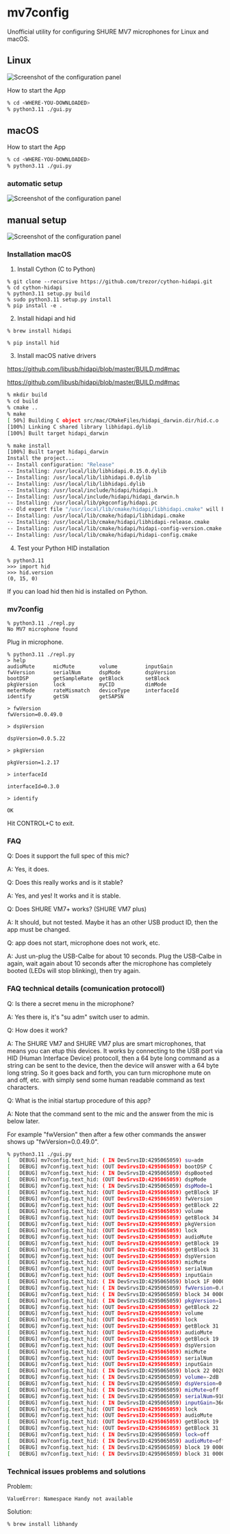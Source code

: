 # mv7config

Unofficial utility for configuring SHURE MV7 microphones for Linux and macOS.


## Linux
![Screenshot of the configuration panel](res/screenshot.png)

How to start the App

```bash
% cd <WHERE-YOU-DOWNLOADED>
% python3.11 ./gui.py
```

## macOS

How to start the App

```bash
% cd <WHERE-YOU-DOWNLOADED>
% python3.11 ./gui.py
```

### automatic setup
![Screenshot of the configuration panel](res/screenshot-macos--automatic.png)

## manual setup
![Screenshot of the configuration panel](res/screenshot-macos--manual.png)




### Installation macOS

1. Install Cython (C to Python)
```
% git clone --recursive https://github.com/trezor/cython-hidapi.git
% cd cython-hidapi
% python3.11 setup.py build
% sudo python3.11 setup.py install
% pip install -e .
```

2. Install hidapi and hid

```
% brew install hidapi
```

```
% pip install hid
```


3. Install macOS native drivers

https://github.com/libusb/hidapi/blob/master/BUILD.md#mac

https://github.com/libusb/hidapi/blob/master/BUILD.md#mac

```bash
% mkdir build
% cd build
% cmake ..
% make
[ 50%] Building C object src/mac/CMakeFiles/hidapi_darwin.dir/hid.c.o
[100%] Linking C shared library libhidapi.dylib
[100%] Built target hidapi_darwin

% make install
[100%] Built target hidapi_darwin
Install the project...
-- Install configuration: "Release"
-- Installing: /usr/local/lib/libhidapi.0.15.0.dylib
-- Installing: /usr/local/lib/libhidapi.0.dylib
-- Installing: /usr/local/lib/libhidapi.dylib
-- Installing: /usr/local/include/hidapi/hidapi.h
-- Installing: /usr/local/include/hidapi/hidapi_darwin.h
-- Installing: /usr/local/lib/pkgconfig/hidapi.pc
-- Old export file "/usr/local/lib/cmake/hidapi/libhidapi.cmake" will be replaced.  Removing files [/usr/local/lib/cmake/hidapi/libhidapi-release.cmake].
-- Installing: /usr/local/lib/cmake/hidapi/libhidapi.cmake
-- Installing: /usr/local/lib/cmake/hidapi/libhidapi-release.cmake
-- Installing: /usr/local/lib/cmake/hidapi/hidapi-config-version.cmake
-- Installing: /usr/local/lib/cmake/hidapi/hidapi-config.cmake
```



4. Test your Python HID installation

```
% python3.11
>>> import hid
>>> hid.version
(0, 15, 0)
```

If you can load hid then hid is installed on Python.



### mv7config

```
% python3.11 ./repl.py
No MV7 microphone found
```

Plug in microphone.

```
% python3.11 ./repl.py
> help
audioMute      micMute        volume         inputGain
fwVersion      serialNum      dspMode        dspVersion
bootDSP        getSampleRate  getBlock       setBlock
pkgVersion     lock           myCID          dimMode
meterMode      rateMismatch   deviceType     interfaceId
identify       getSN          getSAPSN       

> fwVersion
fwVersion=0.0.49.0

> dspVersion

dspVersion=0.0.5.22

> pkgVersion

pkgVersion=1.2.17 

> interfaceId

interfaceId=0.3.0

> identify

OK

```

Hit CONTROL+C to exit.



### FAQ


Q: Does it support the full spec of this mic?

A: Yes, it does.


Q: Does this really works and is it stable?

A: Yes, and yes! It works and it is stable.


Q: Does SHURE VM7+ works? (SHURE VM7 plus)

A: It should, but not tested. Maybe it has an other USB product ID, then the app must be changed.


Q: app does not start, microphone does not work, etc.

A: Just un-plug the USB-Calbe for about 10 seconds. Plug the USB-Calbe in again, wait again about 10 seconds after the microphone has completely booted (LEDs will stop blinking), then try again.


### FAQ technical details (comunication protocoll)

Q: Is there a secret menu in the microphone?

A: Yes there is, it's "su adm" switch user to admin.


Q: How does it work?

A: The SHURE VM7 and SHURE VM7 plus are smart microphones, that means you can etup this devices.
It works by connecting to the USB port via HID (Human Interface Device) protocoll, then a 64 byte long command as a string can be sent to the device, then the device will answer with a 64 byte long string. So it goes back and forth, you can turn microphone mute on and off, etc. with simply send some human readable command as text characters.


Q: What is the initial startup procedure of this app?

A: Note that the command sent to the mic and the answer from the mic is below later.

For example "fwVersion" then after a few other commands the answer shows up "fwVersion=0.0.49.0".


```bash
% python3.11 ./gui.py
[   DEBUG] mv7config.text_hid: ( IN DevSrvsID:4295065059) su=adm            // switch user to admin, allow more commands
[   DEBUG] mv7config.text_hid: (OUT DevSrvsID:4295065059) bootDSP C         // boot DSP digital sound port
[   DEBUG] mv7config.text_hid: ( IN DevSrvsID:4295065059) dspBooted         // DSP booted, and ready
[   DEBUG] mv7config.text_hid: (OUT DevSrvsID:4295065059) dspMode           // 
[   DEBUG] mv7config.text_hid: ( IN DevSrvsID:4295065059) dspMode=1
[   DEBUG] mv7config.text_hid: (OUT DevSrvsID:4295065059) getBlock 1F
[   DEBUG] mv7config.text_hid: (OUT DevSrvsID:4295065059) fwVersion         // firmware version
[   DEBUG] mv7config.text_hid: (OUT DevSrvsID:4295065059) getBlock 22
[   DEBUG] mv7config.text_hid: (OUT DevSrvsID:4295065059) volume
[   DEBUG] mv7config.text_hid: (OUT DevSrvsID:4295065059) getBlock 34
[   DEBUG] mv7config.text_hid: (OUT DevSrvsID:4295065059) pkgVersion
[   DEBUG] mv7config.text_hid: (OUT DevSrvsID:4295065059) lock
[   DEBUG] mv7config.text_hid: (OUT DevSrvsID:4295065059) audioMute
[   DEBUG] mv7config.text_hid: (OUT DevSrvsID:4295065059) getBlock 19
[   DEBUG] mv7config.text_hid: (OUT DevSrvsID:4295065059) getBlock 31
[   DEBUG] mv7config.text_hid: (OUT DevSrvsID:4295065059) dspVersion
[   DEBUG] mv7config.text_hid: (OUT DevSrvsID:4295065059) micMute
[   DEBUG] mv7config.text_hid: (OUT DevSrvsID:4295065059) serialNum
[   DEBUG] mv7config.text_hid: (OUT DevSrvsID:4295065059) inputGain
[   DEBUG] mv7config.text_hid: ( IN DevSrvsID:4295065059) block 1F 00000000
[   DEBUG] mv7config.text_hid: ( IN DevSrvsID:4295065059) fwVersion=0.0.49.0     // firmware version
[   DEBUG] mv7config.text_hid: ( IN DevSrvsID:4295065059) block 34 00000000
[   DEBUG] mv7config.text_hid: ( IN DevSrvsID:4295065059) pkgVersion=1.2.17
[   DEBUG] mv7config.text_hid: (OUT DevSrvsID:4295065059) getBlock 22
[   DEBUG] mv7config.text_hid: (OUT DevSrvsID:4295065059) volume
[   DEBUG] mv7config.text_hid: (OUT DevSrvsID:4295065059) lock
[   DEBUG] mv7config.text_hid: (OUT DevSrvsID:4295065059) getBlock 31
[   DEBUG] mv7config.text_hid: (OUT DevSrvsID:4295065059) audioMute
[   DEBUG] mv7config.text_hid: (OUT DevSrvsID:4295065059) getBlock 19
[   DEBUG] mv7config.text_hid: (OUT DevSrvsID:4295065059) dspVersion
[   DEBUG] mv7config.text_hid: (OUT DevSrvsID:4295065059) micMute
[   DEBUG] mv7config.text_hid: (OUT DevSrvsID:4295065059) serialNum
[   DEBUG] mv7config.text_hid: (OUT DevSrvsID:4295065059) inputGain
[   DEBUG] mv7config.text_hid: ( IN DevSrvsID:4295065059) block 22 002026F3004026E7
[   DEBUG] mv7config.text_hid: ( IN DevSrvsID:4295065059) volume=-2dB
[   DEBUG] mv7config.text_hid: ( IN DevSrvsID:4295065059) dspVersion=0.0.5.22
[   DEBUG] mv7config.text_hid: ( IN DevSrvsID:4295065059) micMute=off
[   DEBUG] mv7config.text_hid: ( IN DevSrvsID:4295065059) serialNum=9109300A192B2B00
[   DEBUG] mv7config.text_hid: ( IN DevSrvsID:4295065059) inputGain=36dB
[   DEBUG] mv7config.text_hid: (OUT DevSrvsID:4295065059) lock
[   DEBUG] mv7config.text_hid: (OUT DevSrvsID:4295065059) audioMute
[   DEBUG] mv7config.text_hid: (OUT DevSrvsID:4295065059) getBlock 19
[   DEBUG] mv7config.text_hid: (OUT DevSrvsID:4295065059) getBlock 31
[   DEBUG] mv7config.text_hid: ( IN DevSrvsID:4295065059) lock=off            // lock off
[   DEBUG] mv7config.text_hid: ( IN DevSrvsID:4295065059) audioMute=off       // mute off
[   DEBUG] mv7config.text_hid: ( IN DevSrvsID:4295065059) block 19 00000000
[   DEBUG] mv7config.text_hid: ( IN DevSrvsID:4295065059) block 31 00000000
```





### Technical issues problems and solutions

Problem:

```
ValueError: Namespace Handy not available
```

Solution:

```
% brew install libhandy
```




